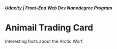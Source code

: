 ##### Udacity | Front-End Web Dev Nanodegree Program

# Animail Trading Card

Interesting facts about the Arctic Worf.
